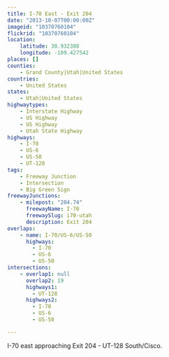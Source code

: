 ```yaml
---
title: I-70 East - Exit 204
date: "2013-10-07T00:00:00Z"
imageid: "10370760104"
flickrid: "10370760104"
location:
    latitude: 38.932388
    longitude: -109.427542
places: []
counties:
    - Grand County|Utah|United States
countries:
    - United States
states:
    - Utah|United States
highwaytypes:
    - Interstate Highway
    - US Highway
    - US Highway
    - Utah State Highway
highways:
    - I-70
    - US-6
    - US-50
    - UT-128
tags:
    - Freeway Junction
    - Intersection
    - Big Green Sign
freewayJunctions:
    - milepost: "204.74"
      freewayName: I-70
      freewaySlug: i70-utah
      description: Exit 204
overlaps:
    - name: I-70/US-6/US-50
      highways:
        - I-70
        - US-6
        - US-50
intersections:
    - overlap1: null
      overlap2: 19
      highways1:
        - UT-128
      highways2:
        - I-70
        - US-6
        - US-50

---
```

I-70 east approaching Exit 204 - UT-128 South/Cisco.